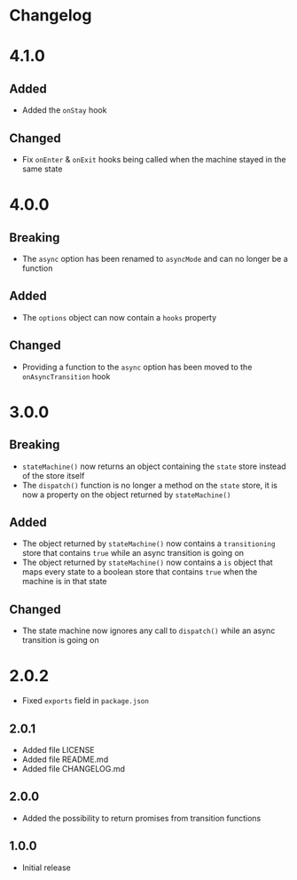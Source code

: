 # Changelog

# 4.1.0

## Added

-   Added the `onStay` hook

## Changed

-   Fix `onEnter` & `onExit` hooks being called when the machine stayed in the
    same state

# 4.0.0

## Breaking

-   The `async` option has been renamed to `asyncMode` and can no longer be a
    function

## Added

-   The `options` object can now contain a `hooks` property

## Changed

-   Providing a function to the `async` option has been moved to the
    `onAsyncTransition` hook

# 3.0.0

## Breaking

-   `stateMachine()` now returns an object containing the `state` store instead
    of the store itself
-   The `dispatch()` function is no longer a method on the `state` store, it is
    now a property on the object returned by `stateMachine()`

## Added

-   The object returned by `stateMachine()` now contains a `transitioning` store
    that contains `true` while an async transition is going on
-   The object returned by `stateMachine()` now contains a `is` object that maps
    every state to a boolean store that contains `true` when the machine is in
    that state

## Changed

-   The state machine now ignores any call to `dispatch()` while an async
    transition is going on

# 2.0.2

-   Fixed `exports` field in `package.json`

## 2.0.1

-   Added file LICENSE
-   Added file README.md
-   Added file CHANGELOG.md

## 2.0.0

-   Added the possibility to return promises from transition functions

## 1.0.0

-   Initial release
